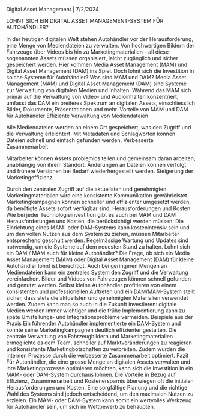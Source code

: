 Digital Asset Management | 7/2/2024

LOHNT SICH EIN DIGITAL ASSET MANAGEMENT-SYSTEM FÜR AUTOHÄNDLER?

In der heutigen digitalen Welt stehen Autohändler vor der Herausforderung, eine Menge von Mediendateien zu verwalten. Von hochwertigen Bildern der Fahrzeuge über Videos bis hin zu Marketingmaterialien – all diese sogenannten Assets müssen organisiert, leicht zugänglich und sicher gespeichert werden. Hier kommen Media Asset Management (MAM) und Digital Asset Management (DAM) ins Spiel. Doch lohnt sich die Investition in solche Systeme für Autohändler?
Was sind MAM und DAM?
Media Asset Management (MAM) und Digital Asset Management (DAM) sind Systeme zur Verwaltung von digitalen Medien und Inhalten. Während das MAM sich primär auf die Verwaltung von Video- und Audioinhalten konzentriert, umfasst das DAM ein breiteres Spektrum an digitalen Assets, einschliesslich Bilder, Dokumente, Präsentationen und mehr.
Vorteile von MAM und DAM für Autohändler
Effiziente Verwaltung von Mediendateien

Alle Mediendateien werden an einem Ort gespeichert, was den Zugriff und die Verwaltung erleichtert. Mit Metadaten und Schlagworten können Dateien schnell und einfach gefunden werden.
Verbesserte Zusammenarbeit

Mitarbeiter können Assets problemlos teilen und gemeinsam daran arbeiten, unabhängig von ihrem Standort. Änderungen an Dateien können verfolgt und frühere Versionen bei Bedarf wiederhergestellt werden.
Steigerung der Marketingeffizienz

Durch den zentralen Zugriff auf die aktuellsten und genehmigten Marketingmaterialien wird eine konsistente Kommunikation gewährleistet. Marketingkampagnen können schneller und effizienter umgesetzt werden, da benötigte Assets sofort verfügbar sind.
Herausforderungen und Kosten
Wie bei jeder Technologieinvestition gibt es auch bei MAM und DAM Herausforderungen und Kosten, die berücksichtigt werden müssen:
Die Einrichtung eines MAM- oder DAM-Systems kann kostenintensiv sein und um den vollen Nutzen aus dem System zu ziehen, müssen Mitarbeiter entsprechend geschult werden. Regelmässige Wartung und Updates sind notwendig, um die Systeme auf dem neuesten Stand zu halten.
Lohnt sich ein DAM / MAM auch für kleine Autohändler?
Die Frage, ob sich ein Media Asset Management (MAM) oder Digital Asset Management (DAM) für kleine Autohändler lohnt ist berechtigt. Auch bei geringeren Mengen an Mediendateien kann ein zentrales System den Zugriff und die Verwaltung vereinfachen. Bilder und Videos von Fahrzeugen können schnell gefunden und genutzt werden. Selbst kleine Autohändler profitieren von einem konsistenten und professionellen Auftreten und ein DAM/MAM-System stellt sicher, dass stets die aktuellsten und genehmigten Materialien verwendet werden. Zudem kann man so auch in die Zukunft investieren: digitale Medien werden immer wichtiger und die frühe Implementierung kann zu späte Umstellungs- und Integrationsprobleme vermeiden.
Beispiele aus der Praxis
Ein führender Autohändler implementierte ein DAM-System und konnte seine Marketingkampagnen deutlich effizienter gestalten. Die zentrale Verwaltung von Fahrzeugbildern und Marketingmaterialien ermöglichte es dem Team, schneller auf Marktveränderungen zu reagieren und konsistente Marketingbotschaften zu verbreiten. Zudem wurden die internen Prozesse durch die verbesserte Zusammenarbeit optimiert.
Fazit
Für Autohändler, die eine grosse Menge an digitalen Assets verwalten und ihre Marketingprozesse optimieren möchten, kann sich die Investition in ein MAM- oder DAM-System durchaus lohnen. Die Vorteile in Bezug auf Effizienz, Zusammenarbeit und Kostenersparnis überwiegen oft die initialen Herausforderungen und Kosten. Eine sorgfältige Planung und die richtige Wahl des Systems sind jedoch entscheidend, um den maximalen Nutzen zu erzielen.
Ein MAM- oder DAM-System kann somit ein wertvolles Werkzeug für Autohändler sein, um sich im Wettbewerb zu behaupten.